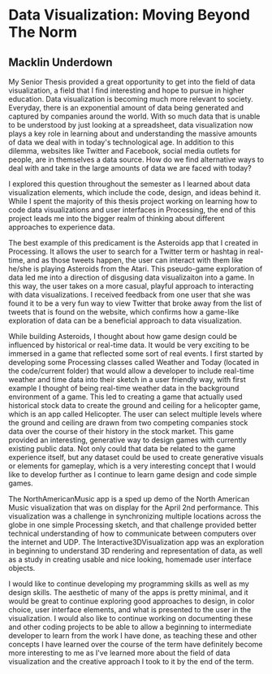 # Data Visualization: Moving Beyond The Norm
## Macklin Underdown  

My Senior Thesis provided a great opportunity to get into the field of data visualization, a field that I find interesting and hope to pursue in higher education. Data visualization is becoming much more relevant to society. Everyday, there is an exponential amount of data being generated and captured by companies around the world. With so much data that is unable to be understood by just looking at a spreadsheet, data visualization now plays a key role in learning about and understanding the massive amounts of data we deal with in today's technological age. In addition to this dilemma, websites like Twitter and Facebook, social media outlets for people, are in themselves a data source. How do we find alternative ways to deal with and take in the large amounts of data we are faced with today?

I explored this question throughout the semester as I learned about data visualization elements, which include the code, design, and ideas behind it. While I spent the majority of this thesis project working on learning how to code data visualizations and user interfaces in Processing, the end of this project leads me into the bigger realm of thinking about different approaches to experience data. 

The best example of this predicament is the Asteroids app that I created in Processing. It allows the user to search for a Twitter term or hashtag in real-time, and as those tweets happen, the user can interact with them like he/she is playing Asteroids from the Atari. This pseudo-game exploration of data led me into a direction of disgusing data visualizaiton into a game. In this way, the user takes on a more casual, playful approach to interacting with data visualizations. I received feedback from one user that she was found it to be a very fun way to view Twitter that broke away from the list of tweets that is found on the website, which confirms how a game-like exploration of data can be a beneficial approach to data visualization.

While building Asteroids, I thought about how game design could be influenced by historical or real-time data. It would be very exciting to be immersed in a game that reflected some sort of real events. I first started by developing some Processing classes called Weather and Today (located in the code/current folder) that would allow a developer to include real-time weather and time data into their sketch in a user friendly way, with first example I thought of being real-time weather data in the background environment of a game. This led to creating a game that actually used historical stock data to create the ground and ceiling for a helicopter game, which is an app called Helicopter. The user can select multiple levels where the ground and ceiling are drawn from two competing companies stock data over the course of their history in the stock market. This game provided an interesting, generative way to design games with currently existing public data. Not only could that data be related to the game experience itself, but any dataset could be used to create generative visuals or elements for gameplay, which is a very interesting concept that I would like to develop further as I continue to learn game design and code simple games.

The NorthAmericanMusic app is a sped up demo of the North American Music visualization that was on display for the April 2nd performance. This visualization was a challenge in synchronizing multiple locations across the globe in one simple Processing sketch, and that challenge provided better technical understanding of how to communicate between computers over the internet and UDP. The Interactive3DVisualization app was an exploration in beginning to understand 3D rendering and representation of data, as well as a study in creating usable and nice looking, homemade user interface objects. 

I would like to continue developing my programming skills as well as my design skills. The aesthetic of many of the apps is pretty minimal, and it would be great to continue exploring good approaches to design, in color choice, user interface elements, and what is presented to the user in the visualization. I would also like to continue working on documenting these and other coding projects to be able to allow a beginning to intermediate developer to learn from the work I have done, as teaching these and other concepts I have learned over the course of the term have definitely become more interesting to me as I've learned more about the field of data visualization and the creative approach I took to it by the end of the term.

